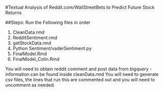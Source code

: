 
#Textual Analysis of Reddit.com/WallStreetBets to Predict Future Stock Returns

##Steps:
Run the Following files in order

1. CleanData.rmd
2. RedditSentiment.rmd
3. getStockData.rmd
4. Python Sentiment/vaderSentiment.py
5. FinalModel.Rmd
6. FinalModel_Colin.Rmd

You will need to obtain reddit comment and post data from bigquery - information can be found inside cleanData.rmd
You will need to generate csv files, the lines that run this are commented out and you will need to uncomment as needed. 